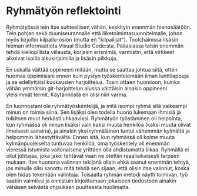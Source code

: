 # Ryhmätyön reflektointi

Ryhmätyössä tein itse suhteellisen vähän, keskityin enemmän hienosäätöön. Tein pohjan sekä duuniseurannalle että liiketoimintasuunnitelmalle, johon myös kirjoitin kilpailu-osion (mutta en "kilpailijat"). Toolchainissa lisäsin hieman informaatiota Visual Studio Code:sta. Pääasiassa taisin enemmän tehdä kieliopillista viilausta, korjasin erisnimiä, varmistin, että virkkeet alkoivat isoilla alkukirjaimilla ja lisäsin pilkkuja.

En uskalla väittää oppineeni mitään, mutta se saattaa johtua siitä, etten huomaa oppimisiani ennen kuin pystyn työskentelemään ilman lunttilappuja ja se edellyttäisi kuukausien harjoittelua. Tosin ottaen huomioon, kuinka vähän ymmärsin git-harjoittelun alussa väittäisin ainakin oppineeni yleisimmät termit. Käytännöstä en olisi niin varma.

En luonnostani ole ryhmätyöskentelijä, ja mitä isompi ryhmä sitä vaikeampi minun on toimia siinä. Sen lisäksi olen todella huono lukemaan ihmisiä ja tulkitsen muut herkästi uhkaaviksi. Ryhmätyön työstäminen oli helpointa, kun ryhmässä oli minun lisäksi vain kaksi muuta henkilöä (kaksi muuta olivat ilmeisesti sairaina), ja ainakin yksi ryhmäläinen tuntui vähemmän kylmältä ja helpommin lähestyttävältä. Ennen sitä, kun ryhmässä oli kolme muuta kylmänpuoleiselta tuntuvaa henkilöä, oma työskentely oli enemmän vieressä istumista vaitonaisena yrittäen olla ahdistumatta liikaa. Ryhmällä ei ollut johtajaa, joka jakoi tehtävät vaan ne otettiin reaaliaikaisesti tarpeen mukaan. Itse huonona valinnan tekijänä olisin ehkä saanut enemmän tehtyä, jos minulle olisi sanottu mitä tehdä sen sijaan, että olisin itse valinnut, koska olen hidas tekemään valintoja. Toisaalta ryhmän metodi näytti toimivan, työ saatiin valmiiksi ja onnistuin kirjoittamaan jokaiseen tiedostoon ainakin vähäsen selvästä ohjauksen puutteesta huolimatta.